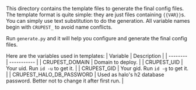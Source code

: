This directory contains the template files to generate the final config files.
The template format is quite simple: they are just files containing `{{VAR}}`s. You can simply use text substitution to do the generation. All variable names begin with `CRUPEST_` to avoid name conflicts.

Run `generate.py` and it will help you configure and generate the final config files.

Here are the variables used in templates:
| Variable | Description |
| -------- | ----------- |
| CRUPEST_DOMAIN | Domain to deploy. |
| CRUPEST_UID | Your uid. Run `id -u` to get it. |
| CRUPEST_GID | Your gid. Run `id -g` to get it. |
| CRUPEST_HALO_DB_PASSWORD | Used as halo's h2 database password. Better not to change it after first run. |
